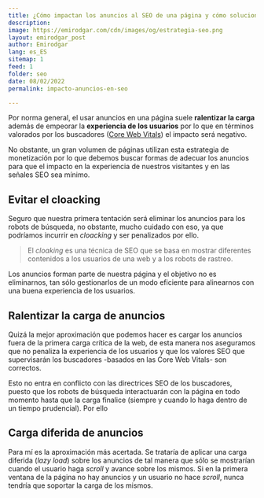 ```yaml
---
title: ¿Cómo impactan los anuncios al SEO de una página y cómo solucionarlo?
description: 
image: https://emirodgar.com/cdn/images/og/estrategia-seo.png
layout: emirodgar_post
author: Emirodgar
lang: es_ES
sitemap: 1
feed: 1
folder: seo
date: 08/02/2022
permalink: impacto-anuncios-en-seo

--- 
```


Por norma general, el usar anuncios en una página suele **ralentizar la carga** además de empeorar la **experiencia de los usuarios** por lo que en términos valorados por los buscadores ([Core Web Vitals](https://emirodgar.com/core-web-vitals-problemas)) el impacto será negativo.

No obstante, un gran volumen de páginas utilizan esta estrategia de monetización por lo que debemos buscar formas de adecuar los anuncios para que el impacto en la experiencia de nuestros visitantes y en las señales SEO sea mínimo.

## Evitar el cloacking

Seguro que nuestra primera tentación será eliminar los anuncios para los robots de búsqueda, no obstante, mucho cuidado con eso, ya que podríamos incurrir en *cloacking* y ser penalizados por ello.

> El _cloaking_ es una técnica de SEO que se basa en mostrar diferentes contenidos a los usuarios de una web y a los robots de rastreo.

Los anuncios forman parte de nuestra página y el objetivo no es eliminarnos, tan sólo gestionarlos de un modo eficiente para alinearnos con una buena experiencia de los usuarios.

## Ralentizar la carga de anuncios

Quizá la mejor aproximación que podemos hacer es cargar los anuncios fuera de la primera carga crítica de la web, de esta manera nos aseguramos que no penaliza la experiencia de los usuarios y que los valores SEO que supervisarán los buscadores -basados en las Core Web Vitals- son correctos.

Esto no entra en conflicto con las directrices SEO de los buscadores, puesto que los robots de búsqueda interactuarán con la página en todo momento hasta que la carga finalice (siempre y cuando lo haga dentro de un tiempo prudencial). Por ello 

## Carga diferida de anuncios

Para mí es la aproximación más acertada. Se trataría de aplicar una carga diferida (*lazy load*) sobre los anuncios de tal manera que sólo se mostrarían cuando el usuario haga *scroll* y avance sobre los mismos. Si en la primera ventana de la página no hay anuncios y un usuario no hace *scroll*, nunca tendría que soportar la carga de los mismos.
<!--stackedit_data:
eyJoaXN0b3J5IjpbMzc4Mzg3NzY5LDE2MTU4NTczMzddfQ==
-->